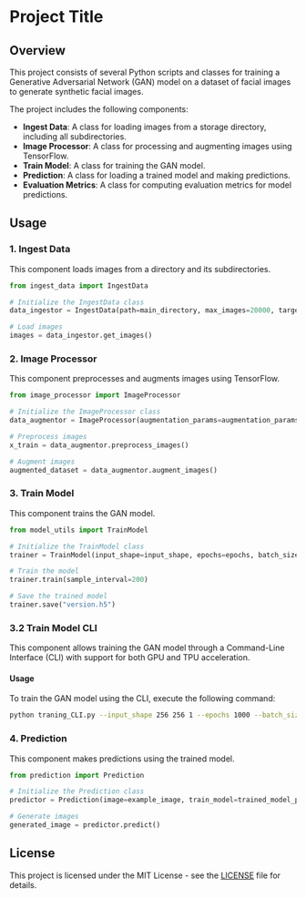 # Project Title

## Overview

This project consists of several Python scripts and classes for training a Generative Adversarial Network (GAN) model on a dataset of facial images to generate synthetic facial images.

The project includes the following components:

- **Ingest Data**: A class for loading images from a storage directory, including all subdirectories.
- **Image Processor**: A class for processing and augmenting images using TensorFlow.
- **Train Model**: A class for training the GAN model.
- **Prediction**: A class for loading a trained model and making predictions.
- **Evaluation Metrics**: A class for computing evaluation metrics for model predictions.

## Usage

### 1. Ingest Data

This component loads images from a directory and its subdirectories.

```python
from ingest_data import IngestData

# Initialize the IngestData class
data_ingestor = IngestData(path=main_directory, max_images=20000, target_size=input_shape[:2])

# Load images
images = data_ingestor.get_images()
```

### 2. Image Processor

This component preprocesses and augments images using TensorFlow.

```python
from image_processor import ImageProcessor

# Initialize the ImageProcessor class
data_augmentor = ImageProcessor(augmentation_params=augmentation_params, images=images, batch_size=batch_size)

# Preprocess images
x_train = data_augmentor.preprocess_images()

# Augment images
augmented_dataset = data_augmentor.augment_images()
```

### 3. Train Model

This component trains the GAN model.

```python
from model_utils import TrainModel

# Initialize the TrainModel class
trainer = TrainModel(input_shape=input_shape, epochs=epochs, batch_size=batch_size, x_train=x_train)

# Train the model
trainer.train(sample_interval=200)

# Save the trained model
trainer.save("version.h5")
```

### 3.2 Train Model CLI

This component allows training the GAN model through a Command-Line Interface (CLI) with support for both GPU and TPU acceleration.

#### Usage

To train the GAN model using the CLI, execute the following command:

```bash
python traning_CLI.py --input_shape 256 256 1 --epochs 1000 --batch_size 1 --main_directory "path/to/your/images"
```

### 4. Prediction

This component makes predictions using the trained model.

```python
from prediction import Prediction

# Initialize the Prediction class
predictor = Prediction(image=example_image, train_model=trained_model_path)

# Generate images
generated_image = predictor.predict()
```

## License

This project is licensed under the MIT License - see the [LICENSE](LICENSE) file for details.